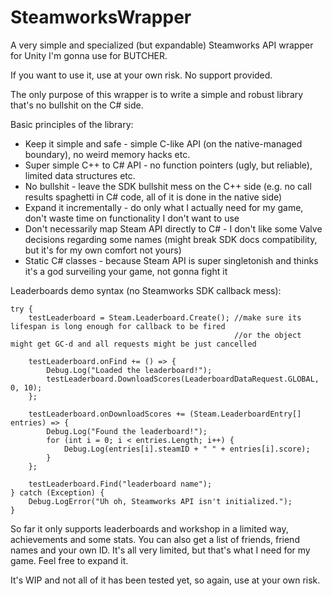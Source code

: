 # SteamworksWrapper
A very simple and specialized (but expandable) Steamworks API wrapper for Unity I'm gonna use for BUTCHER.

If you want to use it, use at your own risk. No support provided.

The only purpose of this wrapper is to write a simple and robust library that's no bullshit on the C# side.

Basic principles of the library:
- Keep it simple and safe - simple C-like API (on the native-managed boundary), no weird memory hacks etc.
- Super simple C++ to C# API - no function pointers (ugly, but reliable), limited data structures etc.
- No bullshit - leave the SDK bullshit mess on the C++ side (e.g. no call results spaghetti in C# code, all of it is done in the native side)
- Expand it incrementally - do only what I actually need for my game, don't waste time on functionality I don't want to use
- Don't necessarily map Steam API directly to C# - I don't like some Valve decisions regarding some names (might break SDK docs compatibility, but it's for my own comfort not yours)
- Static C# classes - because Steam API is super singletonish and thinks it's a god surveiling your game, not gonna fight it

Leaderboards demo syntax (no Steamworks SDK callback mess):
```
try {
    testLeaderboard = Steam.Leaderboard.Create(); //make sure its lifespan is long enough for callback to be fired
                                                  //or the object might get GC-d and all requests might be just cancelled

    testLeaderboard.onFind += () => {
        Debug.Log("Loaded the leaderboard!");
        testLeaderboard.DownloadScores(LeaderboardDataRequest.GLOBAL, 0, 10);
    };

    testLeaderboard.onDownloadScores += (Steam.LeaderboardEntry[] entries) => {
        Debug.Log("Found the leaderboard!");
        for (int i = 0; i < entries.Length; i++) {
            Debug.Log(entries[i].steamID + " " + entries[i].score);
        }
    };

    testLeaderboard.Find("leaderboard name");
} catch (Exception) {
    Debug.LogError("Uh oh, Steamworks API isn't initialized.");
}
```

So far it only supports leaderboards and workshop in a limited way, achievements and some stats. You can also get a list of friends, friend names and your own ID. It's all very limited, but that's what I need for my game. Feel free to expand it.

It's WIP and not all of it has been tested yet, so again, use at your own risk.
